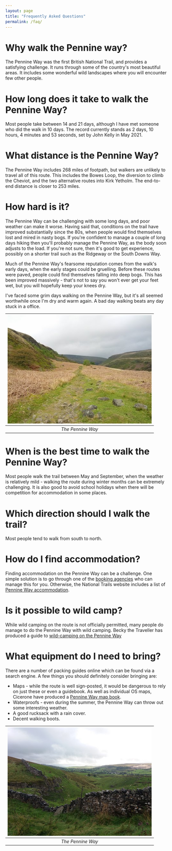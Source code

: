 ```yaml
---
layout: page
title: "Frequently Asked Questions"
permalink: /faq/
---
```

# Why walk the Pennine way?
The Pennine Way was the first British National Trail, and provides a satisfying challenge. It runs through some of the country's most beautiful areas. It includes some wonderful wild landscapes where you will encounter few other people.

# How long does it take to walk the Pennine Way?
Most people take between 14 and 21 days, although I have met someone who did the walk in 10 days. The record currently stands as 2 days, 10 hours, 4 minutes and 53 seconds, set by John Kelly in May 2021.

# What distance is the Pennine Way?
The Pennine Way includes 268 miles of footpath, but walkers are unlikely to travel all of this route. This includes the Bowes Loop, the diversion to climb the Cheviot, and the two alternative routes into Kirk Yetholm. The end-to-end distance is closer to 253 miles.

# How hard is it?
The Pennine Way can be challenging with some long days, and poor weather can make it worse. Having said that, conditions on the trail have improved substantially since the 80s, when people would find themselves lost and mired in nasty bogs. If you're confident to manage a couple of long days hiking then you'll probably manage the Pennine Way, as the body soon adjusts to the load. If you're not sure, then it's good to get experience, possibly on a shorter trail such as the Ridgeway or the South Downs Way.

Much of the Pennine Way's fearsome reputation comes from the walk's early days, when the early stages could be gruelling. Before these routes were paved, people could find themselves falling into deep bogs. This has been improved massively - that's not to say you won't ever get your feet wet, but you will hopefully keep your knees dry. 

I've faced some grim days walking on the Pennine Way, but it's all seemed worthwhile once I'm dry and warm again. A bad day walking beats any day stuck in a office.

| ![path.jpg](/assets/path.jpg) |
|:--:|
| *The Pennine Way* |

# When is the best time to walk the Pennine Way?
Most people walk the trail between May and September, when the weather is relatively mild - walking the route during winter months can be extremely challenging. It is also good to avoid school holidays when there will be competition for accommodation in some places.

# Which direction should I walk the trail?
Most people tend to walk from south to north.

# How do I find accommodation?
Finding accommodation on the Pennine Way can be a challenge. One simple solution is to go through one of the [booking agencies](https://www.nationaltrail.co.uk/pennine-way/holiday-planning) who can manage this for you. Otherwise, the National Trails website includes a list of [Pennine Way accommodation](https://www.nationaltrail.co.uk/en_GB/trails/pennine-way/accommodation/). 

# Is it possible to wild camp?
While wild camping on the route is not officially permitted, many people do manage to do the Pennine Way with wild camping. Becky the Traveller has produced a guide to [wild-camping on the Pennine Way](https://www.beckythetraveller.com/walking-pennine-way-wild-camping/) 

# What equipment do I need to bring?
There are a number of packing guides online which can be found via a search engine. A few things you should definitely consider bringing are:
* Maps - while the route is well sign-posted, it would be dangerous to rely on just these or even a guidebook. As well as individual OS maps, Cicerone have produced a [Pennine Way map book](https://www.amazon.co.uk/Pennine-Way-Map-Booklet-Distance/dp/185284907X/).
* Waterproofs - even during the summer, the Pennine Way can throw out some interesting weather. 
* A good rucksack with a rain cover.
* Decent walking boots.

| ![path2.jpg](/assets/path2.jpg) |
|:--:|
| *The Pennine Way* |
